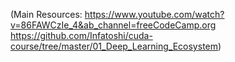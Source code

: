 (Main Resources: 
https://www.youtube.com/watch?v=86FAWCzIe_4&ab_channel=freeCodeCamp.org
https://github.com/Infatoshi/cuda-course/tree/master/01_Deep_Learning_Ecosystem)


